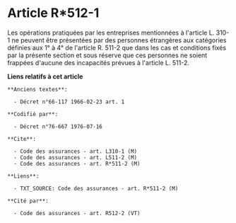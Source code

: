 # Article R*512-1

Les opérations pratiquées par les entreprises mentionnées à l'article L. 310-1 ne peuvent être présentées par des personnes
étrangères aux catégories définies aux 1° à 4° de l'article R. 511-2 que dans les cas et conditions fixés par la présente
section et sous réserve que ces personnes ne soient frappées d'aucune des incapacités prévues à l'article L. 511-2.

**Liens relatifs à cet article**

	**Anciens textes**:

	  - Décret n°66-117 1966-02-23 art. 1

	**Codifié par**:

	  - Décret n°76-667 1976-07-16

	**Cite**:

	  - Code des assurances - art. L310-1 (M)
	  - Code des assurances - art. L511-2 (M)
	  - Code des assurances - art. R*511-2 (M)

	**Liens**:

	  - TXT_SOURCE: Code des assurances - art. R*511-2 (M)

	**Cité par**:

	  - Code des assurances - art. R512-2 (VT)

